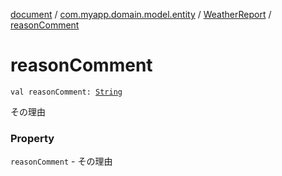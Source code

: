 [document](../../index.md) / [com.myapp.domain.model.entity](../index.md) / [WeatherReport](index.md) / [reasonComment](./reason-comment.md)

# reasonComment

`val reasonComment: `[`String`](https://kotlinlang.org/api/latest/jvm/stdlib/kotlin/-string/index.html)

その理由

### Property

`reasonComment` - その理由